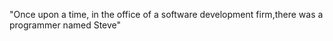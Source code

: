 "Once upon a time, in
the office of a software development firm,there was a programmer named Steve"
